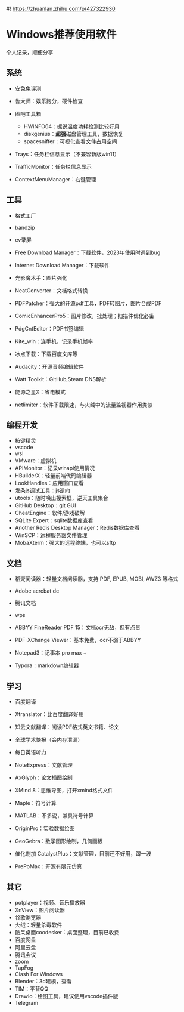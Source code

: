 #! https://zhuanlan.zhihu.com/p/427322930

# Windows推荐使用软件

个人记录，顺便分享

## 系统

- 安兔兔评测

- 鲁大师：娱乐跑分，硬件检查

- 图吧工具箱
  - HWiNFO64：据说温度功耗检测比较好用
  - diskgenius：**超强**磁盘管理工具，数据恢复
  - spacesniffer：可视化查看文件占用空间

- Trays：任务栏信息显示（不兼容新版win11）
- TrafficMonitor：任务栏信息显示
- ContextMenuManager：右键管理

## 工具

- 格式工厂
- bandzip
- ev录屏
- Free Download Manager：下载软件，2023年使用时遇到bug
- Internet Download Manager：下载软件
- 光影魔术手：图片强化


- NeatConverter：文档格式转换


- PDFPatcher：强大的开源pdf工具，PDF转图片，图片合成PDF
- ComicEnhancerPro5：图片修改，批处理；扫描件优化必备
- PdgCntEditor：PDF书签编辑


- Kite_win：连手机，记录手机帧率
- 冰点下载：下载百度文库等
- Audacity：开源音频编辑软件
- Watt Toolkit：GitHub,Steam DNS解析
- 能源之星X：省电模式


- netlimiter：软件下载限速，与火绒中的流量监视器作用类似


## 编程开发

- 按键精灵
- vscode
- wsl
- VMware：虚拟机
- APIMonitor：记录winapi使用情况
- HBuilderX：轻量前端代码编辑器
- LookHandles：应用窗口查看
- 发条js调试工具：js逆向
- utools：随时唤出搜索框，逆天工具集合
- GitHub Desktop：git GUI
- CheatEngine：软件/游戏破解
- SQLite Expert：sqlite数据库查看
- Another Redis Desktop Manager：Redis数据库查看
- WinSCP：远程服务器文件管理
- MobaXterm：强大的远程终端，也可以sftp


## 文档

- 稻壳阅读器：轻量文档阅读器，支持 PDF, EPUB, MOBI, AWZ3 等格式
- Adobe acrcbat dc
- 腾讯文档
- wps


- ABBYY FineReader PDF 15：文档ocr无敌，但有点贵
- PDF-XChange Viewer：基本免费，ocr不弱于ABBYY


- Notepad3：记事本 pro max +
- Typora：markdown编辑器


## 学习

- 百度翻译
- Xtranslator：比百度翻译好用
- 知云文献翻译：阅读PDF格式英文书籍、论文
- 全球学术快报（会内存泄漏）
- 每日英语听力
- NoteExpress：文献管理


- AxGlyph：论文插图绘制
- XMind 8：思维导图，打开xmind格式文件


- Maple：符号计算
- MATLAB：不多说，兼具符号计算
- OriginPro：实验数据绘图
- GeoGebra：数学图形绘制，几何画板
- 催化剂加 CatalystPlus：文献管理，目前还不好用，蹲一波

- PrePoMax：开源有限元仿真

## 其它

- potplayer：视频、音乐播放器
- XnView：图片阅读器
- 谷歌浏览器
- 火绒：轻量杀毒软件
- 酷呆桌面coodesker：桌面整理，目前已收费
- 百度网盘
- 阿里云盘
- 腾讯会议
- zoom
- TapFog
- Clash For Windows
- Blender：3d建模，查看
- TIM：平替QQ
- Drawio：绘图工具，建议使用vscode插件版
- Telegram